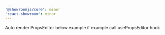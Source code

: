 ```yaml
---
'@showroomjs/core': minor
'react-showroom': minor
---
```


Auto render PropsEditor below example if example call usePropsEditor hook
